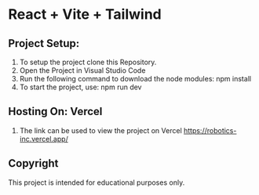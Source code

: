 # React + Vite + Tailwind

## Project Setup:

1. To setup the project clone this Repository.
2. Open the Project in Visual Studio Code
3. Run the following command to download the node modules: npm install
4. To start the project, use: npm run dev

## Hosting On: Vercel

1. The link can be used to view the project on Vercel
   https://robotics-inc.vercel.app/

## Copyright

This project is intended for educational purposes only.
